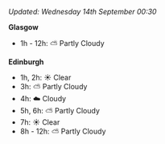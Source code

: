 *Updated: Wednesday 14th September 00:30*

**Glasgow**

* 1h - 12h: :partly_sunny: Partly Cloudy

**Edinburgh**

* 1h, 2h: :sunny: Clear
* 3h: :partly_sunny: Partly Cloudy
* 4h: :cloud: Cloudy
* 5h, 6h: :partly_sunny: Partly Cloudy
* 7h: :sunny: Clear
* 8h - 12h: :partly_sunny: Partly Cloudy

